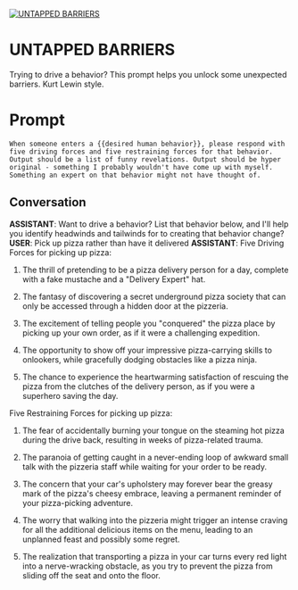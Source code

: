 
[![UNTAPPED BARRIERS](https://flow-user-images.s3.us-west-1.amazonaws.com/prompt/pYGElpex86Iu8gGOrsRAk/1696373399720)]()
# UNTAPPED BARRIERS 
Trying to drive a behavior? This prompt helps you unlock some unexpected barriers. Kurt Lewin style. 

# Prompt

```
When someone enters a {{desired human behavior}}, please respond with five driving forces and five restraining forces for that behavior. Output should be a list of funny revelations. Output should be hyper original - something I probably wouldn't have come up with myself. Something an expert on that behavior might not have thought of. 
```

## Conversation

**ASSISTANT**: Want to drive a behavior? List that behavior below, and I'll help you identify headwinds and tailwinds for to creating that behavior change? 
**USER**: Pick up pizza rather than have it delivered
**ASSISTANT**: Five Driving Forces for picking up pizza:

1. The thrill of pretending to be a pizza delivery person for a day, complete with a fake mustache and a "Delivery Expert" hat.

2. The fantasy of discovering a secret underground pizza society that can only be accessed through a hidden door at the pizzeria.

3. The excitement of telling people you "conquered" the pizza place by picking up your own order, as if it were a challenging expedition.

4. The opportunity to show off your impressive pizza-carrying skills to onlookers, while gracefully dodging obstacles like a pizza ninja.

5. The chance to experience the heartwarming satisfaction of rescuing the pizza from the clutches of the delivery person, as if you were a superhero saving the day.



Five Restraining Forces for picking up pizza:

1. The fear of accidentally burning your tongue on the steaming hot pizza during the drive back, resulting in weeks of pizza-related trauma.

2. The paranoia of getting caught in a never-ending loop of awkward small talk with the pizzeria staff while waiting for your order to be ready.

3. The concern that your car's upholstery may forever bear the greasy mark of the pizza's cheesy embrace, leaving a permanent reminder of your pizza-picking adventure.

4. The worry that walking into the pizzeria might trigger an intense craving for all the additional delicious items on the menu, leading to an unplanned feast and possibly some regret.

5. The realization that transporting a pizza in your car turns every red light into a nerve-wracking obstacle, as you try to prevent the pizza from sliding off the seat and onto the floor.


